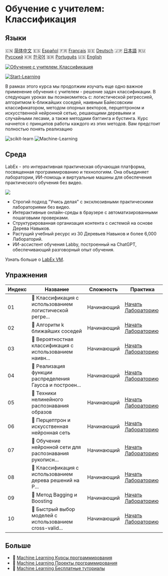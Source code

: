 # Обучение с учителем: Классификация

## Языки

🇨🇳 [简体中文](README_zh.md) 🇪🇸 [Español](README_es.md) 🇫🇷 [Français](README_fr.md) 🇩🇪 [Deutsch](README_de.md) 🇯🇵 [日本語](README_ja.md) 🇷🇺 [Русский](README_ru.md) 🇰🇷 [한국어](README_ko.md) 🇧🇷 [Português](README_pt.md) 🇺🇸 [English](README.md) 

[![Обучение с учителем: Классификация](https://cover-creator.labex.io/supervised-learning-classification.png?lang=ru)](https://labex.io/ru/courses/supervised-learning-classification)

[![Start-Learning](https://img.shields.io/badge/Start-Learning-whitesmoke?style=for-the-badge)](https://labex.io/ru/courses/supervised-learning-classification)

В рамках этого курса мы продолжим изучать еще одно важное применение обучения с учителем - решение задач классификации. В следующих уроках вы познакомитесь с: логистической регрессией, алгоритмом k-ближайших соседей, наивным Байесовским классификатором, методом опорных векторов, перцептроном и искусственной нейронной сетью, решающими деревьями и случайными лесами, а также методами бэггинга и бустинга. Курс начнется с принципов работы каждого из этих методов. Вам предстоит полностью понять реализацию

![scikit-learn](https://img.shields.io/badge/scikit-learn-whitesmoke?style=for-the-badge&logo=scikit-learn)
![Machine-Learning](https://img.shields.io/badge/Machine-Learning-whitesmoke?style=for-the-badge&logo=machine-learning)


## Среда

LabEx - это интерактивная практическая обучающая платформа, посвященная программированию и технологиям. Она объединяет лаборатории, ИИ-помощь и виртуальные машины для обеспечения практического обучения без видео.

![](https://tutorial-screenshot.getvm.io/images/vm-1725247253.png)

- Строгий подход "Учись делая" с эксклюзивными практическими лабораториями без видео.
- Интерактивные онлайн-среды в браузере с автоматизированными пошаговыми проверками.
- Структурированная организация контента с системой на основе Дерева Навыков.
- Растущий учебный ресурс из 30 Деревьев Навыков и более 6,000 Лабораторий.
- ИИ-ассистент обучения Labby, построенный на ChatGPT, обеспечивающий разговорный опыт обучения.

Узнать больше о [LabEx VM](https://support.labex.io/using-labex/virtual-machine).

## Упражнения

|   Индекс | Название                                                 | Сложность   | Практика                                                                                                                                  |
|----------|----------------------------------------------------------|-------------|-------------------------------------------------------------------------------------------------------------------------------------------|
|       01 | 📖 Классификация с использованием логистической регре... | Начинающий  | <a target='_blank' href='https://labex.io/ru/labs/ml-logistic-regression-classification-with-scikit-learn-20800'>Начать Лабораторию</a>   |
|       02 | 📖 Алгоритм k ближайших соседей                          | Начинающий  | <a target='_blank' href='https://labex.io/ru/labs/ml-k-nearest-neighbor-algorithm-20796'>Начать Лабораторию</a>                           |
|       03 | 📖 Вероятностная классификация с использованием наивн... | Начинающий  | <a target='_blank' href='https://labex.io/ru/labs/ml-probabilistic-classification-with-naive-bayes-20801'>Начать Лабораторию</a>          |
|       04 | 📖 Реализация функции распределения Гаусса и построен... | Начинающий  | <a target='_blank' href='https://labex.io/ru/labs/implementation-of-gaussian-distribution-function-and-draw-20786'>Начать Лабораторию</a> |
|       05 | 📖 Техники нелинейного распознавания образов             | Начинающий  | <a target='_blank' href='https://labex.io/ru/labs/ml-nonlinear-pattern-recognition-techniques-20812'>Начать Лабораторию</a>               |
|       06 | 📖 Перцептрон и искусственная нейронная сеть             | Начинающий  | <a target='_blank' href='https://labex.io/ru/labs/ml-perceptron-and-artificial-neural-network-20802'>Начать Лабораторию</a>               |
|       07 | 📖 Обучение нейронной сети для распознавания рукописн... | Начинающий  | <a target='_blank' href='https://labex.io/ru/labs/ml-train-handwritten-digits-recognition-neural-network-20814'>Начать Лабораторию</a>    |
|       08 | 📖 Классификация с использованием дерева решений на P... | Начинающий  | <a target='_blank' href='https://labex.io/ru/labs/ml-decision-tree-classification-with-python-20760'>Начать Лабораторию</a>               |
|       09 | 📖 Метод Bagging и Boosting                              | Начинающий  | <a target='_blank' href='https://labex.io/ru/labs/ml-bagging-and-boosting-method-20749'>Начать Лабораторию</a>                            |
|       10 | 📖 Быстрый выбор моделей с использованием cross-valid... | Начинающий  | <a target='_blank' href='https://labex.io/ru/labs/ml-quickly-select-models-with-cross-validation-20807'>Начать Лабораторию</a>            |

## Больше

- 🔗 [Machine Learning Курсы программирования](https://github.com/labex-labs/awesome-programming-courses)
- 🔗 [Machine Learning Проекты программирования](https://github.com/labex-labs/awesome-programming-projects)
- 🔗 [Machine Learning Бесплатные туториалы](https://github.com/labex-labs/ml-free-tutorials)

